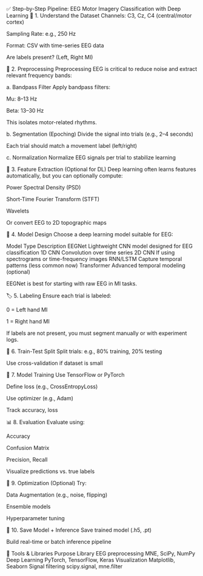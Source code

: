 ✅ Step-by-Step Pipeline: EEG Motor Imagery Classification with Deep Learning
🧩 1. Understand the Dataset
Channels: C3, Cz, C4 (central/motor cortex)

Sampling Rate: e.g., 250 Hz

Format: CSV with time-series EEG data

Are labels present? (Left, Right MI)

🧼 2. Preprocessing
Preprocessing EEG is critical to reduce noise and extract relevant frequency bands:

a. Bandpass Filter
Apply bandpass filters:

Mu: 8–13 Hz

Beta: 13–30 Hz

This isolates motor-related rhythms.

b. Segmentation (Epoching)
Divide the signal into trials (e.g., 2–4 seconds)

Each trial should match a movement label (left/right)

c. Normalization
Normalize EEG signals per trial to stabilize learning

🧠 3. Feature Extraction (Optional for DL)
Deep learning often learns features automatically, but you can optionally compute:

Power Spectral Density (PSD)

Short-Time Fourier Transform (STFT)

Wavelets

Or convert EEG to 2D topographic maps

🧱 4. Model Design
Choose a deep learning model suitable for EEG:

Model Type	Description
EEGNet	Lightweight CNN model designed for EEG classification
1D CNN	Convolution over time series
2D CNN	If using spectrograms or time-frequency images
RNN/LSTM	Capture temporal patterns (less common now)
Transformer	Advanced temporal modeling (optional)

EEGNet is best for starting with raw EEG in MI tasks.

🏷️ 5. Labeling
Ensure each trial is labeled:

0 = Left hand MI

1 = Right hand MI

If labels are not present, you must segment manually or with experiment logs.

🧪 6. Train-Test Split
Split trials: e.g., 80% training, 20% testing

Use cross-validation if dataset is small

🚀 7. Model Training
Use TensorFlow or PyTorch

Define loss (e.g., CrossEntropyLoss)

Use optimizer (e.g., Adam)

Track accuracy, loss

📊 8. Evaluation
Evaluate using:

Accuracy

Confusion Matrix

Precision, Recall

Visualize predictions vs. true labels

🧠 9. Optimization (Optional)
Try:

Data Augmentation (e.g., noise, flipping)

Ensemble models

Hyperparameter tuning

💾 10. Save Model + Inference
Save trained model (.h5, .pt)

Build real-time or batch inference pipeline

🧪 Tools & Libraries
Purpose	Library
EEG preprocessing	MNE, SciPy, NumPy
Deep Learning	PyTorch, TensorFlow, Keras
Visualization	Matplotlib, Seaborn
Signal filtering	scipy.signal, mne.filter